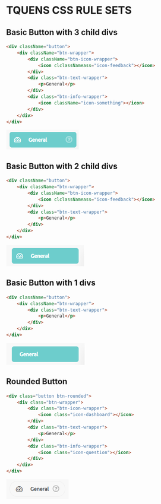 # TQUENS CSS RULE SETS

## Basic Button with 3 child divs

```html
<div className="button">
    <div className="btn-wrapper">
        <div className="btn-icon-wrapper">
            <icon clclassNameass="icon-feedback"></icon>
        </div>
        <div class="btn-text-wrapper">
            <p>General</p>
        </div>
        <div class="btn-info-wrapper">
            <icon className="icon-something"></icon>
        </div>
    </div>
</div>
```
![Alt text](./assets/basicBtn_3divs.png)

## Basic Button with 2 child divs

```html
<div className="button">
    <div className="btn-wrapper">
        <div className="btn-icon-wrapper">
            <icon clclassNameass="icon-feedback"></icon>
        </div>
        <div class="btn-text-wrapper">
            <p>General</p>
        </div>
    </div>
</div>
```
![Alt text](./assets/basicBtn_2divs.png)

## Basic Button with 1 divs

```html
<div className="button">
    <div className="btn-wrapper">
        <div class="btn-text-wrapper">
            <p>General</p>
        </div>
    </div>
</div>
```
![Alt text](./assets/basicBtn_1divs.png)

## Rounded Button

```html
<div class="button btn-rounded">
    <div class="btn-wrapper">
        <div class="btn-icon-wrapper">
            <icon class="icon-dashboard"></icon>
        </div>
        <div class="btn-text-wrapper">
            <p>General</p>
        </div>
        <div class="btn-info-wrapper">
            <icon class="icon-question"></icon>
        </div>
    </div>
</div>
```
![Alt text](./assets/roundBtn_3divs.png)
